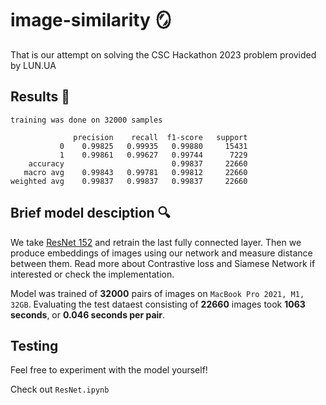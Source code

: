 # image-similarity  🪞

That is our attempt on solving the CSC Hackathon 2023 problem provided by LUN.UA

## Results  🚀
```
training was done on 32000 samples

              precision    recall  f1-score   support
           0    0.99825   0.99935   0.99880     15431
           1    0.99861   0.99627   0.99744      7229
    accuracy                        0.99837     22660
   macro avg    0.99843   0.99781   0.99812     22660
weighted avg    0.99837   0.99837   0.99837     22660
```


## Brief model desciption 🔍
We take [ResNet 152](https://arxiv.org/abs/1512.03385) and retrain the last fully connected layer.
Then we produce embeddings of images using our network and measure distance between them.
Read more about Contrastive loss and Siamese Network if interested or check the implementation.

Model was trained of **32000** pairs of images on `MacBook Pro 2021, M1, 32GB`.
Evaluating the test dataest consisting of **22660** images took **1063 seconds**, or **0.046 seconds per pair**.

## Testing 
Feel free to experiment with the model yourself! 

Check out `ResNet.ipynb`
